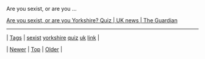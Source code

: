 <!--
title: Are you sexist, or are you Yorkshire? Quiz | UK news | The Guardian
date: 2020-06-28T15:27:00.138Z
tags: sexist, yorkshire, quiz, uk, link
-->


Are you sexist, or are you ...

[Are you sexist, or are you Yorkshire? Quiz | UK news | The Guardian](https://www.theguardian.com/uk-news/shortcuts/2016/nov/21/are-you-sexist-or-are-you-yorkshire-quiz-michael-parkinson-helen-mirren)

<!--BOTTOM-POST-NAVIGATION-->
---

| [Tags](tags.md) | [sexist](tag-sexist.md) [yorkshire](tag-yorkshire.md) [quiz](tag-quiz.md) [uk](tag-uk.md) [link](tag-link.md) |

| [Newer](153558557409.md) | [Top](index.md) | [Older](153595674997.md) |